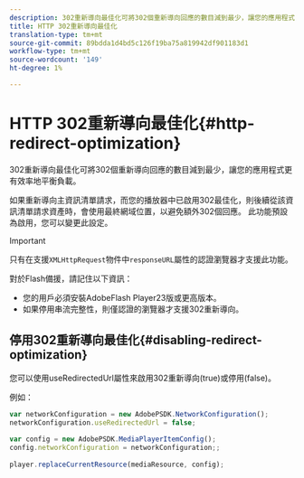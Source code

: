 ```yaml
---
description: 302重新導向最佳化可將302個重新導向回應的數目減到最少，讓您的應用程式更有效率地平衡負載。
title: HTTP 302重新導向最佳化
translation-type: tm+mt
source-git-commit: 89bdda1d4bd5c126f19ba75a819942df901183d1
workflow-type: tm+mt
source-wordcount: '149'
ht-degree: 1%

---
```



# HTTP 302重新導向最佳化{#http-redirect-optimization}

302重新導向最佳化可將302個重新導向回應的數目減到最少，讓您的應用程式更有效率地平衡負載。

如果重新導向主資訊清單請求，而您的播放器中已啟用302最佳化，則後續從該資訊清單請求資產時，會使用最終網域位置，以避免額外302個回應。 此功能預設為啟用，您可以變更此設定。

>[!IMPORTANT]
>
>只有在支援`XMLHttpRequest`物件中`responseURL`屬性的認證瀏覽器才支援此功能。

對於Flash備援，請記住以下資訊：

* 您的用戶必須安裝AdobeFlash Player23版或更高版本。
* 如果停用串流完整性，則僅認證的瀏覽器才支援302重新導向。

## 停用302重新導向最佳化{#disabling-redirect-optimization}

您可以使用useRedirectedUrl屬性來啟用302重新導向(true)或停用(false)。

例如：

```js
var networkConfiguration = new AdobePSDK.NetworkConfiguration(); 
networkConfiguration.useRedirectedUrl = false; 
 
var config = new AdobePSDK.MediaPlayerItemConfig(); 
config.networkConfiguration = networkConfiguration;; 
 
player.replaceCurrentResource(mediaResource, config);
```
